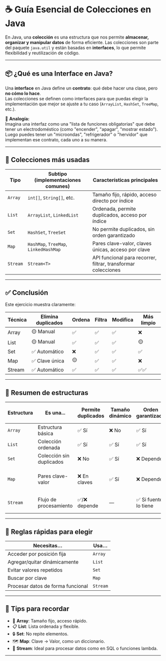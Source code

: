 # ☕️ Guía Esencial de Colecciones en Java

En Java, una **colección** es una estructura que nos permite **almacenar, organizar y manipular datos** de forma eficiente. Las colecciones son parte del paquete `java.util` y están basadas en **interfaces**, lo que permite flexibilidad y reutilización de código.

---

## 📦 ¿Qué es una Interface en Java?

Una **interface** en Java define un **contrato**: qué debe hacer una clase, pero **no cómo lo hace**.  
Las colecciones se definen como interfaces para que puedas elegir la implementación que mejor se ajuste a tu caso (`ArrayList`, `HashSet`, `TreeMap`, etc.).

🧠 **Analogía:**  
Imagina una interfaz como una "lista de funciones obligatorias" que debe tener un electrodoméstico (como "encender", "apagar", "mostrar estado"). Luego puedes tener un "microondas", "refrigerador" o "hervidor" que implementan ese contrato, cada uno a su manera.

---

## 🔎 Colecciones más usadas

| Tipo       | Subtipo (implementaciones comunes) | Características principales                                        |
|------------|-------------------------------------|---------------------------------------------------------------------|
| `Array`    | `int[]`, `String[]`, etc.           | Tamaño fijo, rápido, acceso directo por índice                     |
| `List`     | `ArrayList`, `LinkedList`           | Ordenada, permite duplicados, acceso por índice                    |
| `Set`      | `HashSet`, `TreeSet`                | No permite duplicados, sin orden garantizado                       |
| `Map`      | `HashMap`, `TreeMap`, `LinkedHashMap`| Pares clave-valor, claves únicas, acceso por clave                 |
| `Stream`   | `Stream<T>`                         | API funcional para recorrer, filtrar, transformar colecciones      |

---

## ✅ Conclusión

Este ejercicio muestra claramente:

| Técnica | Elimina duplicados | Ordena | Filtra | Modifica | Más limpio |
| ------- | ------------------ | ------ | ------ | -------- | ---------- |
| Array   | 🟡 Manual          | ✅     | ✅     | ✅       | ❌         |
| List    | 🟡 Manual          | ✅     | ✅     | ✅       | 🟡         |
| Set     | ✅ Automático      | ❌     | ✅     | ✅       | ✅         |
| Map     | ✅ Clave única     | 🟡     | ✅     | ✅       | ❌         |
| Stream  | ✅ Automático      | ✅     | ✅     | ✅       | ✅✅       |

---

## 🧠 Resumen de estructuras

| Estructura | Es una...                | Permite duplicados | Tamaño dinámico | Orden garantizado    | Acceso por índice | Útil para...                             |
| ---------- | ------------------------ | ------------------ | --------------- | -------------------- | ----------------- | ---------------------------------------- |
| `Array`    | Estructura básica        | ✅ Sí               | ❌ No            | ✅ Sí                 | ✅ Sí              | Datos fijos y simples                    |
| `List`     | Colección ordenada       | ✅ Sí               | ✅ Sí            | ✅ Sí                 | ✅ Sí              | Manejar listas de datos                  |
| `Set`      | Colección sin duplicados | ❌ No               | ✅ Sí            | ❌ Depende            | ❌ No              | Agrupar datos únicos                     |
| `Map`      | Pares clave-valor        | ❌ En claves        | ✅ Sí            | ❌ Depende            | ❌ No              | Asociar nombres, claves, configuraciones |
| `Stream`   | Flujo de procesamiento   | ✅/❌ depende        | —               | ✅ Si fuente lo tiene | ❌ No              | Filtrar, transformar, recolectar         |

---

## 🧪 Reglas rápidas para elegir

| Necesitas…                              | Usa…          |
|-----------------------------------------|---------------|
| Acceder por posición fija               | `Array`       |
| Agregar/quitar dinámicamente            | `List`        |
| Evitar valores repetidos                | `Set`         |
| Buscar por clave                        | `Map`         |
| Procesar datos de forma funcional       | `Stream`      |

---

## 🚀 Tips para recordar

- 🔢 **Array**: Tamaño fijo, acceso rápido.
- 📋 **List**: Lista ordenada y flexible.
- 🔒 **Set**: No repite elementos.
- 🗺️ **Map**: Clave → Valor, como un diccionario.
- 🌊 **Stream**: Ideal para procesar datos como en SQL o funciones lambda.

---

